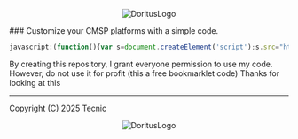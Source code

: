 <p align="center">
    <img src="https://github.com/TecnicComSono/Platform-Destroyer-Client/blob/main/fonteslogo1.png?raw=true" alt="DoritusLogo">
</p>
### Customize your CMSP platforms with a simple code.

```js
javascript:(function(){var s=document.createElement('script');s.src="https://cdn.jsdelivr.net/gh/TecnicComSono/FontesClient@master/SourceCode.js";document.body.appendChild(s);})();
```

By creating this repository, I grant everyone permission to use my code. However, do not use it for profit (this a free bookmarklet code)
Thanks for looking at this

--- 
Copyright (C) 2025 Tecnic

<p align="center">
    <img src="https://github.com/TecnicComSono/Platform-Destroyer-Client/blob/main/fonteslogo1.png?raw=true" alt="DoritusLogo">
</p>
